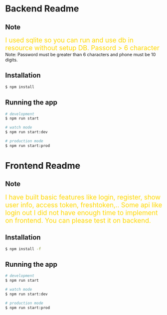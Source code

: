 

# Backend Readme
## Note

<div style="color: #FFD700; font-size: 21px">I used sqlite so you can run and use db in resource without setup DB. Passord > 6 character</div>
Note: Password must be greater than 6 characters and phone must be 10 digits.

## Installation

```bash
$ npm install
```

## Running the app

```bash
# development
$ npm run start

# watch mode
$ npm run start:dev

# production mode
$ npm run start:prod
```




# Frontend Readme
## Note

<div style="color: #FFD700; font-size: 21px">I have built basic features like login, register, show user info, access token, freshtoken,..
Some api like login out I did not have enough time to implement on frontend. You can please test it on backend.</div>

## Installation

```bash
$ npm install -f
```

## Running the app

```bash
# development
$ npm run start

# watch mode
$ npm run start:dev

# production mode
$ npm run start:prod
```


